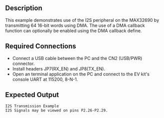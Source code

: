 ## Description

This example demonstrates use of the I2S peripheral on the MAX32690 by transmitting 64 16-bit words using DMA. The use of a DMA callback function can optionally be enabled using the DMA callback define.

## Required Connections

-   Connect a USB cable between the PC and the CN2 (USB/PWR) connector.
-   Install headers JP7(RX\_EN) and JP8(TX\_EN).
-   Open an terminal application on the PC and connect to the EV kit's console UART at 115200, 8-N-1.

## Expected Output

```
I2S Transmission Example
I2S Signals may be viewed on pins P2.26-P2.29.
```

